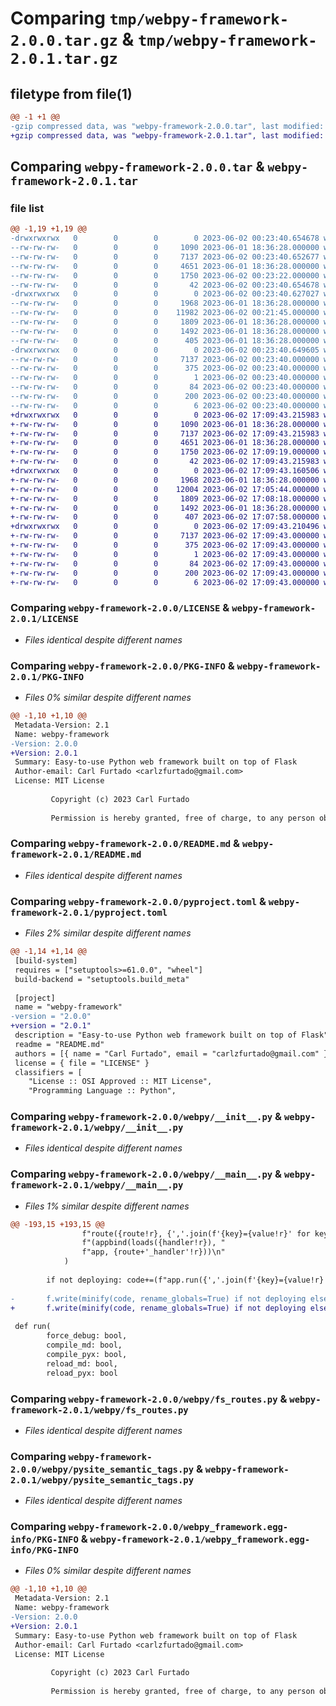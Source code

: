 # Comparing `tmp/webpy-framework-2.0.0.tar.gz` & `tmp/webpy-framework-2.0.1.tar.gz`

## filetype from file(1)

```diff
@@ -1 +1 @@
-gzip compressed data, was "webpy-framework-2.0.0.tar", last modified: Fri Jun  2 00:23:40 2023, max compression
+gzip compressed data, was "webpy-framework-2.0.1.tar", last modified: Fri Jun  2 17:09:43 2023, max compression
```

## Comparing `webpy-framework-2.0.0.tar` & `webpy-framework-2.0.1.tar`

### file list

```diff
@@ -1,19 +1,19 @@
-drwxrwxrwx   0        0        0        0 2023-06-02 00:23:40.654678 webpy-framework-2.0.0/
--rw-rw-rw-   0        0        0     1090 2023-06-01 18:36:28.000000 webpy-framework-2.0.0/LICENSE
--rw-rw-rw-   0        0        0     7137 2023-06-02 00:23:40.652677 webpy-framework-2.0.0/PKG-INFO
--rw-rw-rw-   0        0        0     4651 2023-06-01 18:36:28.000000 webpy-framework-2.0.0/README.md
--rw-rw-rw-   0        0        0     1750 2023-06-02 00:23:22.000000 webpy-framework-2.0.0/pyproject.toml
--rw-rw-rw-   0        0        0       42 2023-06-02 00:23:40.654678 webpy-framework-2.0.0/setup.cfg
-drwxrwxrwx   0        0        0        0 2023-06-02 00:23:40.627027 webpy-framework-2.0.0/webpy/
--rw-rw-rw-   0        0        0     1968 2023-06-01 18:36:28.000000 webpy-framework-2.0.0/webpy/__init__.py
--rw-rw-rw-   0        0        0    11982 2023-06-02 00:21:45.000000 webpy-framework-2.0.0/webpy/__main__.py
--rw-rw-rw-   0        0        0     1809 2023-06-01 18:36:28.000000 webpy-framework-2.0.0/webpy/fs_routes.py
--rw-rw-rw-   0        0        0     1492 2023-06-01 18:36:28.000000 webpy-framework-2.0.0/webpy/pysite_semantic_tags.py
--rw-rw-rw-   0        0        0      405 2023-06-01 18:36:28.000000 webpy-framework-2.0.0/webpy/pyx_snippets.py
-drwxrwxrwx   0        0        0        0 2023-06-02 00:23:40.649605 webpy-framework-2.0.0/webpy_framework.egg-info/
--rw-rw-rw-   0        0        0     7137 2023-06-02 00:23:40.000000 webpy-framework-2.0.0/webpy_framework.egg-info/PKG-INFO
--rw-rw-rw-   0        0        0      375 2023-06-02 00:23:40.000000 webpy-framework-2.0.0/webpy_framework.egg-info/SOURCES.txt
--rw-rw-rw-   0        0        0        1 2023-06-02 00:23:40.000000 webpy-framework-2.0.0/webpy_framework.egg-info/dependency_links.txt
--rw-rw-rw-   0        0        0       84 2023-06-02 00:23:40.000000 webpy-framework-2.0.0/webpy_framework.egg-info/entry_points.txt
--rw-rw-rw-   0        0        0      200 2023-06-02 00:23:40.000000 webpy-framework-2.0.0/webpy_framework.egg-info/requires.txt
--rw-rw-rw-   0        0        0        6 2023-06-02 00:23:40.000000 webpy-framework-2.0.0/webpy_framework.egg-info/top_level.txt
+drwxrwxrwx   0        0        0        0 2023-06-02 17:09:43.215983 webpy-framework-2.0.1/
+-rw-rw-rw-   0        0        0     1090 2023-06-01 18:36:28.000000 webpy-framework-2.0.1/LICENSE
+-rw-rw-rw-   0        0        0     7137 2023-06-02 17:09:43.215983 webpy-framework-2.0.1/PKG-INFO
+-rw-rw-rw-   0        0        0     4651 2023-06-01 18:36:28.000000 webpy-framework-2.0.1/README.md
+-rw-rw-rw-   0        0        0     1750 2023-06-02 17:09:19.000000 webpy-framework-2.0.1/pyproject.toml
+-rw-rw-rw-   0        0        0       42 2023-06-02 17:09:43.215983 webpy-framework-2.0.1/setup.cfg
+drwxrwxrwx   0        0        0        0 2023-06-02 17:09:43.160506 webpy-framework-2.0.1/webpy/
+-rw-rw-rw-   0        0        0     1968 2023-06-01 18:36:28.000000 webpy-framework-2.0.1/webpy/__init__.py
+-rw-rw-rw-   0        0        0    12004 2023-06-02 17:05:44.000000 webpy-framework-2.0.1/webpy/__main__.py
+-rw-rw-rw-   0        0        0     1809 2023-06-02 17:08:18.000000 webpy-framework-2.0.1/webpy/fs_routes.py
+-rw-rw-rw-   0        0        0     1492 2023-06-01 18:36:28.000000 webpy-framework-2.0.1/webpy/pysite_semantic_tags.py
+-rw-rw-rw-   0        0        0      407 2023-06-02 17:07:58.000000 webpy-framework-2.0.1/webpy/pyx_snippets.py
+drwxrwxrwx   0        0        0        0 2023-06-02 17:09:43.210496 webpy-framework-2.0.1/webpy_framework.egg-info/
+-rw-rw-rw-   0        0        0     7137 2023-06-02 17:09:43.000000 webpy-framework-2.0.1/webpy_framework.egg-info/PKG-INFO
+-rw-rw-rw-   0        0        0      375 2023-06-02 17:09:43.000000 webpy-framework-2.0.1/webpy_framework.egg-info/SOURCES.txt
+-rw-rw-rw-   0        0        0        1 2023-06-02 17:09:43.000000 webpy-framework-2.0.1/webpy_framework.egg-info/dependency_links.txt
+-rw-rw-rw-   0        0        0       84 2023-06-02 17:09:43.000000 webpy-framework-2.0.1/webpy_framework.egg-info/entry_points.txt
+-rw-rw-rw-   0        0        0      200 2023-06-02 17:09:43.000000 webpy-framework-2.0.1/webpy_framework.egg-info/requires.txt
+-rw-rw-rw-   0        0        0        6 2023-06-02 17:09:43.000000 webpy-framework-2.0.1/webpy_framework.egg-info/top_level.txt
```

### Comparing `webpy-framework-2.0.0/LICENSE` & `webpy-framework-2.0.1/LICENSE`

 * *Files identical despite different names*

### Comparing `webpy-framework-2.0.0/PKG-INFO` & `webpy-framework-2.0.1/PKG-INFO`

 * *Files 0% similar despite different names*

```diff
@@ -1,10 +1,10 @@
 Metadata-Version: 2.1
 Name: webpy-framework
-Version: 2.0.0
+Version: 2.0.1
 Summary: Easy-to-use Python web framework built on top of Flask
 Author-email: Carl Furtado <carlzfurtado@gmail.com>
 License: MIT License
         
         Copyright (c) 2023 Carl Furtado
         
         Permission is hereby granted, free of charge, to any person obtaining a copy
```

### Comparing `webpy-framework-2.0.0/README.md` & `webpy-framework-2.0.1/README.md`

 * *Files identical despite different names*

### Comparing `webpy-framework-2.0.0/pyproject.toml` & `webpy-framework-2.0.1/pyproject.toml`

 * *Files 2% similar despite different names*

```diff
@@ -1,14 +1,14 @@
 [build-system]
 requires = ["setuptools>=61.0.0", "wheel"]
 build-backend = "setuptools.build_meta"
 
 [project]
 name = "webpy-framework"
-version = "2.0.0"
+version = "2.0.1"
 description = "Easy-to-use Python web framework built on top of Flask"
 readme = "README.md"
 authors = [{ name = "Carl Furtado", email = "carlzfurtado@gmail.com" }]
 license = { file = "LICENSE" }
 classifiers = [
 	"License :: OSI Approved :: MIT License",
 	"Programming Language :: Python",
```

### Comparing `webpy-framework-2.0.0/webpy/__init__.py` & `webpy-framework-2.0.1/webpy/__init__.py`

 * *Files identical despite different names*

### Comparing `webpy-framework-2.0.0/webpy/__main__.py` & `webpy-framework-2.0.1/webpy/__main__.py`

 * *Files 1% similar despite different names*

```diff
@@ -193,15 +193,15 @@
 				f"route({route!r}, {','.join(f'{key}={value!r}' for key, value in config.items())})"
 				f"(appbind(loads({handler!r}), "
 				f"app, {route+'_handler'!r}))\n"
 			)
 
 		if not deploying: code+=(f"app.run({','.join(f'{key}={value!r}' for key, value in conf.items())})")
 
-		f.write(minify(code, rename_globals=True) if not deploying else minify(code))
+		f.write(minify(code, rename_globals=True) if not deploying else minify(code, rename_globals=False))
 
 def run(
 		force_debug: bool,
 		compile_md: bool,
 		compile_pyx: bool,
 		reload_md: bool,
 		reload_pyx: bool
```

### Comparing `webpy-framework-2.0.0/webpy/fs_routes.py` & `webpy-framework-2.0.1/webpy/fs_routes.py`

 * *Files identical despite different names*

### Comparing `webpy-framework-2.0.0/webpy/pysite_semantic_tags.py` & `webpy-framework-2.0.1/webpy/pysite_semantic_tags.py`

 * *Files identical despite different names*

### Comparing `webpy-framework-2.0.0/webpy_framework.egg-info/PKG-INFO` & `webpy-framework-2.0.1/webpy_framework.egg-info/PKG-INFO`

 * *Files 0% similar despite different names*

```diff
@@ -1,10 +1,10 @@
 Metadata-Version: 2.1
 Name: webpy-framework
-Version: 2.0.0
+Version: 2.0.1
 Summary: Easy-to-use Python web framework built on top of Flask
 Author-email: Carl Furtado <carlzfurtado@gmail.com>
 License: MIT License
         
         Copyright (c) 2023 Carl Furtado
         
         Permission is hereby granted, free of charge, to any person obtaining a copy
```

